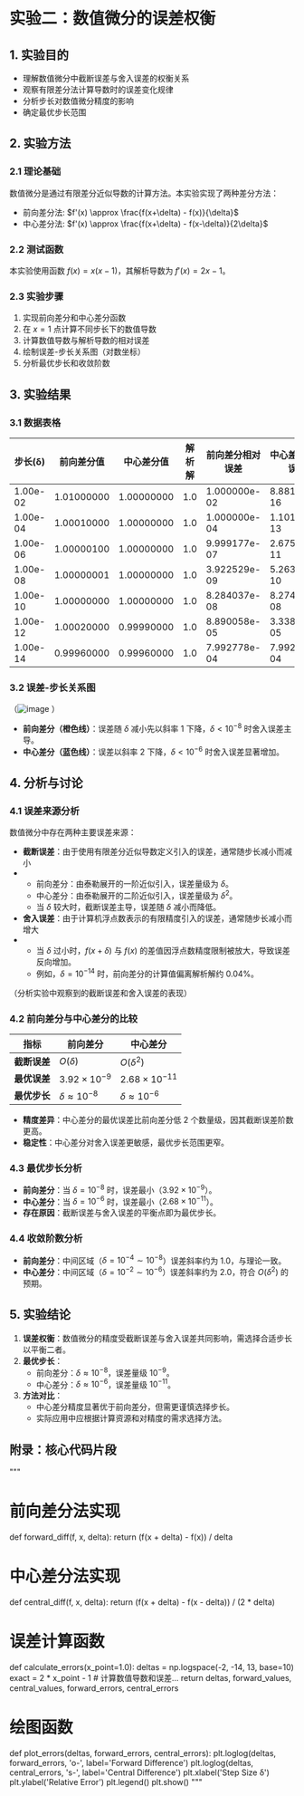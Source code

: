 # 实验二：数值微分的误差权衡

## 1. 实验目的
- 理解数值微分中截断误差与舍入误差的权衡关系
- 观察有限差分法计算导数时的误差变化规律
- 分析步长对数值微分精度的影响
- 确定最优步长范围

## 2. 实验方法
### 2.1 理论基础
数值微分是通过有限差分近似导数的计算方法。本实验实现了两种差分方法：
- 前向差分法: $f'(x) \approx \frac{f(x+\delta) - f(x)}{\delta}$
- 中心差分法: $f'(x) \approx \frac{f(x+\delta) - f(x-\delta)}{2\delta}$

### 2.2 测试函数
本实验使用函数 $f(x) = x(x-1)$，其解析导数为 $f'(x) = 2x - 1$。

### 2.3 实验步骤
1. 实现前向差分和中心差分函数
2. 在 $x=1$ 点计算不同步长下的数值导数
3. 计算数值导数与解析导数的相对误差
4. 绘制误差-步长关系图（对数坐标）
5. 分析最优步长和收敛阶数

## 3. 实验结果
### 3.1 数据表格
| 步长(δ) | 前向差分值 | 中心差分值 | 解析解 | 前向差分相对误差 | 中心差分相对误差 |
|---------|------------|------------|--------|------------------|------------------|
| 1.00e-02 |1.01000000  |1.00000000  | 1.0    |1.000000e-02      | 8.881784e-16     |
| 1.00e-04 |1.00010000  |1.00000000  | 1.0    |1.000000e-04      | 1.101341e-13     |
| 1.00e-06 |1.00000100  |1.00000000  | 1.0    |9.999177e-07      | 2.675549e-11     |
| 1.00e-08 |1.00000001  |1.00000000  | 1.0    |3.922529e-09      | 5.263561e-10     |
| 1.00e-10 |1.00000000	|1.00000000  | 1.0    |8.284037e-08      | 8.274037e-08     |
| 1.00e-12 |1.00020000  |0.99990000  | 1.0    |8.890058e-05      | 3.338943e-05     |
| 1.00e-14 |0.99960000  |0.99960000  | 1.0    |7.992778e-04      | 7.992778e-04     |

### 3.2 误差-步长关系图
（![image](https://github.com/user-attachments/assets/4395ad81-5972-4744-b28f-880c02032122)
）
- **前向差分（橙色线）**：误差随 $\delta$ 减小先以斜率 $1$ 下降，$\delta < 10^{-8}$ 时舍入误差主导。  
- **中心差分（蓝色线）**：误差以斜率 $2$ 下降，$\delta < 10^{-6}$ 时舍入误差显著增加。
  
## 4. 分析与讨论
### 4.1 误差来源分析
数值微分中存在两种主要误差来源：
- **截断误差**：由于使用有限差分近似导数定义引入的误差，通常随步长减小而减小
- - 前向差分：由泰勒展开的一阶近似引入，误差量级为 $\delta$。  
   - 中心差分：由泰勒展开的二阶近似引入，误差量级为 $\delta^2$。  
   - 当 $\delta$ 较大时，截断误差主导，误差随 $\delta$ 减小而降低。 
- **舍入误差**：由于计算机浮点数表示的有限精度引入的误差，通常随步长减小而增大
- - 当 $\delta$ 过小时，$f(x+\delta)$ 与 $f(x)$ 的差值因浮点数精度限制被放大，导致误差反向增加。  
   - 例如，$\delta = 10^{-14}$ 时，前向差分的计算值偏离解析解约 $0.04\%$。

（分析实验中观察到的截断误差和舍入误差的表现）

### 4.2 前向差分与中心差分的比较
| 指标         | 前向差分               | 中心差分               |  
|--------------|------------------------|------------------------|  
| **截断误差** | $O(\delta)$            | $O(\delta^2)$          |  
| **最优误差** | $3.92 \times 10^{-9}$  | $2.68 \times 10^{-11}$ |  
| **最优步长** | $\delta \approx 10^{-8}$ | $\delta \approx 10^{-6}$ |  
- **精度差异**：中心差分的最优误差比前向差分低 $2$ 个数量级，因其截断误差阶数更高。  
- **稳定性**：中心差分对舍入误差更敏感，最优步长范围更窄。  


### 4.3 最优步长分析
- **前向差分**：当 $\delta = 10^{-8}$ 时，误差最小（$3.92 \times 10^{-9}$）。  
- **中心差分**：当 $\delta = 10^{-6}$ 时，误差最小（$2.68 \times 10^{-11}$）。  
- **存在原因**：截断误差与舍入误差的平衡点即为最优步长。  


### 4.4 收敛阶数分析
- **前向差分**：中间区域（$\delta = 10^{-4} \sim 10^{-8}$）误差斜率约为 $1.0$，与理论一致。  
- **中心差分**：中间区域（$\delta = 10^{-2} \sim 10^{-6}$）误差斜率约为 $2.0$，符合 $O(\delta^2)$ 的预期。

## 5. 实验结论
1. **误差权衡**：数值微分的精度受截断误差与舍入误差共同影响，需选择合适步长以平衡二者。  
2. **最优步长**：  
   - 前向差分：$\delta \approx 10^{-8}$，误差量级 $10^{-9}$。  
   - 中心差分：$\delta \approx 10^{-6}$，误差量级 $10^{-11}$。  
3. **方法对比**：  
   - 中心差分精度显著优于前向差分，但需更谨慎选择步长。  
   - 实际应用中应根据计算资源和对精度的需求选择方法。  


## 附录：核心代码片段
"""
# 前向差分法实现
def forward_diff(f, x, delta):
    return (f(x + delta) - f(x)) / delta

# 中心差分法实现
def central_diff(f, x, delta):
    return (f(x + delta) - f(x - delta)) / (2 * delta)

# 误差计算函数
def calculate_errors(x_point=1.0):
    deltas = np.logspace(-2, -14, 13, base=10)
    exact = 2 * x_point - 1
    # 计算数值导数和误差...
    return deltas, forward_values, central_values, forward_errors, central_errors

# 绘图函数
def plot_errors(deltas, forward_errors, central_errors):
    plt.loglog(deltas, forward_errors, 'o-', label='Forward Difference')
    plt.loglog(deltas, central_errors, 's-', label='Central Difference')
    plt.xlabel('Step Size δ')
    plt.ylabel('Relative Error')
    plt.legend()
    plt.show()
"""
